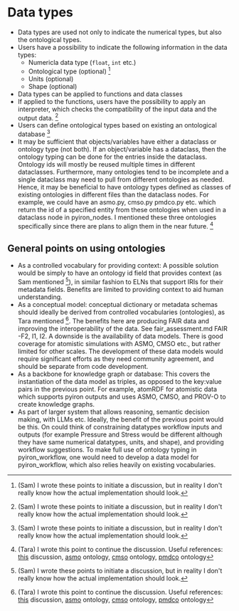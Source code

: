 # Data types

- Data types are used not only to indicate the numerical types, but also the ontological types.
- Users have a possibility to indicate the following information in the data types:
  - Numericla data type (`float`, `int` etc.)
  - Ontological type (optional) [^1]
  - Units (optional)
  - Shape (optional)
- Data types can be applied to functions and data classes
- If applied to the functions, users have the possibility to apply an interpreter, which checks the compatibility of the input data and the output data. [^1]
- Users can define ontological types based on existing an ontological database [^1]
- It may be sufficient that objects/variables have either a dataclass or ontology type (not both). If an object/variable has a dataclass, then the ontology typing can be done for the entries inside the dataclass. Ontology ids will mostly be reused multiple times in different dataclasses. Furthermore, many ontologies tend to be incomplete and a single dataclass may need to pull from different ontologies as needed. Hence, it may be beneficial to have ontology types defined as classes of existing ontologies in different files than the dataclass nodes. For example, we could have an asmo.py, cmso.py pmdco.py etc. which return the id of a specified entity from these ontologies when used in a dataclass node in pyiron_nodes. I mentioned these three ontologies specifically since there are plans to align them in the near future. [^2] 

## General points on using ontologies

- As a controlled vocabulary for providing context: A possible solution would be simply to have an ontology id field that provides context (as Sam mentioned [^1]), in similar fashion to ELNs that support IRIs for their metadata fields. Benefits are limited to providing context to aid human understanding.
- As a conceptual model: conceptual dictionary or metadata schemas should ideally be derived from controlled vocabularies (ontologies), as Tara mentioned [^2]. The benefits here are producing FAIR data and improving the interoperability of the data. See fair_assessment.md FAIR -F2, I1, I2.  A downside is the availability of data models. There is good coverage for atomistic simulations with ASMO, CMSO etc., but rather limited for other scales. The development of these data models would require significant efforts as they need community agreement, and should be separate from code development.
- As a backbone for knowledge graph or database: This covers the instantiation of the data model as triples, as opposed to the key:value pairs in the previous point. For example, atomRDF for atomistic data which supports pyiron outputs and uses ASMO, CMSO, and PROV-O to create knowledge graphs. 
- As part of larger system that allows reasoning, semantic decision making, with LLMs etc. Ideally, the benefit of the previous point would be this. On could think of constraining datatypes workflow inputs and outputs (for example Pressure and Stress would be different although they have same numerical datatypes, units, and shape), and providing workflow suggestions. To make full use of ontology typing in pyiron_workflow, one would need to develop a data model for pyiron_workflow, which also relies heavily on existing vocabularies.

[^1]: (Sam) I wrote these points to initiate a discussion, but in reality I don't really know how the actual implementation should look.
[^2]: (Tara) I wrote this point to continue the discussion. Useful references: [this](https://github.com/pyiron/uniton/issues/6#issue-2551361833) discussion, [asmo](https://github.com/OCDO/asmo/tree/8-asmo-term-additions-needed) ontology, [cmso](https://github.com/OCDO/cmso-ontology) ontology, [pmdco](https://github.com/materialdigital/core-ontology/tree/develop-3.0.0) ontology 


